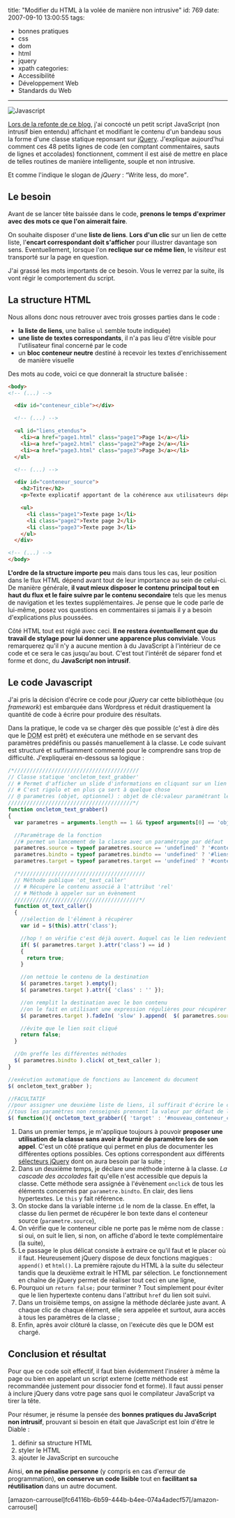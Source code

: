 title: "Modifier du HTML à la volée de manière non intrusive"
id: 769
date: 2007-09-10 13:00:55
tags:
- bonnes pratiques
- css
- dom
- html
- jquery
- xpath
categories:
- Accessibilité
- Développement Web
- Standards du Web
---

![Javascript](https://oncletom.io/images/2007/09/javascript.png)

[Lors de la refonte de ce blog](https://oncletom.io/2007/07/27/blog-nouveau-look/), j'ai concocté un petit script JavaScript (non intrusif bien entendu) affichant et modifiant le contenu d'un bandeau sous la forme d'une classe statique reponsant sur [jQuery](http://jquery.com/). J'explique aujourd'hui comment ces 48 petits lignes de code (en comptant commentaires, sauts de lignes et accolades) fonctionnent, comment il est aisé de mettre en place de telles routines de manière intelligente, souple et non intrusive.

Et comme l'indique le slogan de <cite>jQuery</cite> : <q>Write less, do more</q>.

<!--more-->

## Le besoin

Avant de se lancer tête baissée dans le code, **prenons le temps d'exprimer avec des mots ce que l'on aimerait faire**.

On souhaite disposer d'une **liste de liens**. **Lors d'un clic** sur un lien de cette liste, l'**encart correspondant doit s'afficher** pour illustrer davantage son sens. Eventuellement, lorsque l'on **reclique sur ce même lien**, le visiteur est transporté sur la page en question.

J'ai grassé les mots importants de ce besoin. Vous le verrez par la suite, ils vont régir le comportement du script.

## La structure HTML

Nous allons donc nous retrouver avec trois grosses parties dans le code :

*   **la liste de liens**, une balise `ul` semble toute indiquée)
*   **une liste de textes correspondants**, il n'a pas lieu d'être visible pour l'utilisateur final concerné par le code
*   un **bloc conteneur neutre** destiné à recevoir les textes d'enrichissement de manière visuelle

Des mots au code, voici ce que donnerait la structure balisée :

```html
<body>
<!-- (...) -->

  <div id="conteneur_cible"></div>

  <!-- (...) -->

  <ul id="liens_etendus">
    <li><a href="page1.html" class="page1">Page 1</a></li>
    <li><a href="page2.html" class="page2">Page 2</a></li>
    <li><a href="page3.html" class="page3">Page 3</a></li>
  </ul>

  <!-- (...) -->

  <div id="conteneur_source">
    <h2>Titre</h2>
    <p>Texte explicatif apportant de la cohérence aux utilisateurs dépourvus de JavaScript et d'interprétation des feuilles de style.</p>

    <ul>
      <li class="page1">Texte page 1</li>
      <li class="page2">Texte page 2</li>
      <li class="page3">Texte page 3</li>
    </ul>
  </div>

<!-- (...) -->
</body>
```

**L'ordre de la structure importe peu** mais dans tous les cas, leur position dans le flux HTML dépend avant tout de leur importance au sein de celui-ci. De manière générale, **il vaut mieux disposer le contenu principal tout en haut du flux et le faire suivre par le contenu secondaire** tels que les menus de navigation et les textes supplémentaires.
Je pense que le code parle de lui-même, posez vos questions en commentaires si jamais il y a besoin d'explications plus poussées.

Côté HTML tout est réglé avec ceci. **Il ne restera éventuellement que du travail de stylage pour lui donner une apparence plus conviviale**.
Vous remarquerez qu'il n'y a aucune mention à du JavaScript à l'intérieur de ce code et ce sera le cas jusqu'au bout. C'est tout l'intérêt de séparer fond et forme et donc, du **JavaScript non intrusif**.

## Le code Javascript

J'ai pris la décision d'écrire ce code pour _jQuery_ car cette bibliothèque (ou _framework_) est embarquée dans Wordpress et réduit drastiquement la quantité de code à écrire pour produire des résultats.

Dans la pratique, le code va se charger dès que possible (c'est à dire dès que le <acronym title="Document Object Model">DOM</acronym> est prêt) et exécutera une méthode en se servant des paramètres prédéfinis ou passés manuellement à la classe. Le code suivant est structuré et suffisamment commenté pour le comprendre sans trop de difficulté. J'expliquerai en-dessous sa logique :

```javascript
/*////////////////////////////////////////
// Classe statique 'oncletom_text_grabber'
// # Permet d'afficher un slide d'informations en cliquant sur un lien
// # C'est rigolo et en plus ça sert à quelque chose
// @ parametres (objet, optionnel) : objet de clé:valeur paramétrant le comportement
////////////////////////////////////////*/
function oncletom_text_grabber()
{
  var parametres = arguments.length == 1 && typeof arguments[0] == 'object' ? arguments[0] : {};

  //Paramétrage de la fonction
  //# permet un lancement de la classe avec un paramétrage par défaut
  parametres.source = typeof parametres.source == 'undefined' ? '#conteneur_source > ul > li' : parametres.source;
  parametres.bindto = typeof parametres.bindto == 'undefined' ? '#liens_etendus a' : parametres.bindto;
  parametres.target = typeof parametres.target == 'undefined' ? '#conteneur_cible' : parametres.target;

  /*////////////////////////////////////////
  // Méthode publique 'ot_text_caller'
  // # Récupère le contenu associé à l'attribut 'rel'
  // # Méthode à appeler sur un évènement
  ////////////////////////////////////////*/
  function ot_text_caller()
  {
    //sélection de l'élément à récupérer
    var id = $(this).attr('class');

    //hop ! on vérifie c'est déjà ouvert. Auquel cas le lien redevient cliquable
    if( $( parametres.target ).attr('class') == id )
    {
      return true;
    }

    //on nettoie le contenu de la destination
    $( parametres.target ).empty();
    $( parametres.target ).attr({ 'class' : '' });

    //on remplit la destination avec le bon contenu
    //on le fait en utilisant une expression régulières pour récupérer l'élément voulu
    $( parametres.target ).fadeIn( 'slow' ).append(  $( parametres.source+"."+id ).html() ).toggleClass( id );

    //évite que le lien soit cliqué
    return false;
  }

  //On greffe les différentes méthodes
  $( parametres.bindto ).click( ot_text_caller );
}

//exécution automatique de fonctions au lancement du document
$( oncletom_text_grabber );

//FACULTATIF
//pour assigner une deuxième liste de liens, il suffirait d'écrire le code ci-contre, par exemple :
//tous les paramètres non renseignés prennent la valeur par défaut de la classe
$( function(){ oncletom_text_grabber({ 'target' : '#nouveau_conteneur_cible', 'bindto' : '#exemple_entete ol a[@rel]', 'source' : '#liste_source2' }); } );
```

1.  Dans un premier temps, je m'applique toujours à pouvoir **proposer une utilisation de la classe sans avoir à fournir de paramètre lors de son appel**. C'est un côté pratique qui permet en plus de documenter les différentes options possibles. Ces options correspondent aux différents [sélecteurs jQuery](http://docs.jquery.com/DOM/Traversing/Selectors) dont on aura besoin par la suite ;
2.  Dans un deuxième temps, je déclare une méthode interne à la classe. _La cascade des accolades_ fait qu'elle n'est accessible que depuis la classe. Cette méthode sera assignée à l'évènement `onclick` de tous les éléments concernés par `parametre.bindto`. En clair, des liens hypertextes. Le `this` y fait référence.
  1.  On stocke dans la variable interne `id` le nom de la classe. En effet, la classe du lien permet de récupérer le bon texte dans el conteneur source (`parametre.source`),
  2.  On vérifie que le conteneur cible ne porte pas le même nom de classe : si oui, on suit le lien, si non, on affiche d'abord le texte complémentaire (la suite),
  3.  Le passage le plus délicat consiste à extraire ce qu'il faut et le placer où il faut. Heureusement jQuery dispose de deux fonctions magiques : `append()` et `html()`. La première rajoute du HTML à la suite du sélecteur tandis que la deuxième extrait le HTML par sélection. Le fonctionnement en chaîne de jQuery permet de réaliser tout ceci en une ligne,
  4.  Pourquoi un `return false;` pour terminer ? Tout simplement pour éviter que le lien hypertexte contenu dans l'attribut `href` du lien soit suivi.
3.  Dans un troisième temps, on assigne la méthode déclarée juste avant. A chaque clic de chaque élément, elle sera appelée et surtout, aura accès à tous les paramètres de la classe ;
4.  Enfin, après avoir clôturé la classe, on l'exécute dès que le DOM est chargé.

## Conclusion et résultat

Pour que ce code soit effectif, il faut bien évidemment l'insérer à même la page ou bien en appelant un script externe (cette méthode est recommandée justement pour dissocier fond et forme). Il faut aussi penser à inclure jQuery dans votre page sans quoi le compilateur JavaScript va tirer la tête.

Pour résumer, je résume la pensée des **bonnes pratiques du JavaScript non intrusif**, prouvant si besoin en était que JavaScript est loin d'être le Diable :

1.  définir sa structure HTML
2.  styler le HTML
3.  ajouter le JavaScript en surcouche

Ainsi, **on ne pénalise personne** (y compris en cas d'erreur de programmation), **on conserve un code lisible** tout en **facilitant sa réutilisation** dans un autre document.

[amazon-carrousel]fc64116b-6b59-444b-b4ee-074a4adecf57[/amazon-carrousel]